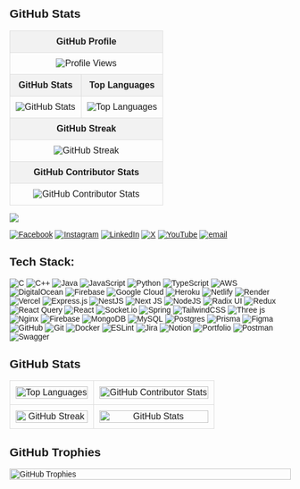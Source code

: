 <!DOCTYPE html>
<html lang="en">
<head>
    <meta charset="UTF-8">
    <meta name="viewport" content="width=device-width, initial-scale=1.0">
    <title>GitHub Stats</title>
    <style>
        body {
            font-family: Arial, sans-serif;
            margin: 20px;
        }
        table {
            width: 100%;
            margin: 10px 0;
            border-collapse: collapse;
        }
        th, td {
            padding: 10px;
            text-align: center;
            border: 1px solid #ddd;
        }
        th {
            background-color: #f2f2f2;
            font-weight: bold;
        }
        .stats-table td {
            text-align: center;
        }
        .github-stats {
            text-align: center;
            margin-top: 30px;
        }
    </style>
</head>
<body>

<h2>GitHub Stats</h2>

<table class="stats-table">
    <tr>
        <th colspan="2">GitHub Profile</th>
    </tr>
    <tr>
        <td colspan="2">
            <img src="https://komarev.com/ghpvc/?username=muhammadasif-cse" alt="Profile Views" />
        </td>
    </tr>
    <tr>
        <th>GitHub Stats</th>
        <th>Top Languages</th>
    </tr>
    <tr>
        <td>
            <img src="https://github-readme-stats.vercel.app/api?username=muhammadasif-cse&theme=calm_pink&hide_border=true&include_all_commits=true&count_private=true" alt="GitHub Stats" />
        </td>
        <td>
            <img src="https://github-readme-stats.vercel.app/api/top-langs/?username=muhammadasif-cse&theme=calm_pink&hide_border=true&layout=compact" alt="Top Languages" />
        </td>
    </tr>
    <tr>
        <th colspan="2">GitHub Streak</th>
    </tr>
    <tr>
        <td colspan="2">
            <img src="https://nirzak-streak-stats.vercel.app/?user=muhammadasif-cse&theme=calm_pink&hide_border=true" alt="GitHub Streak" />
        </td>
    </tr>
    <tr>
        <th colspan="2">GitHub Contributor Stats</th>
    </tr>
    <tr>
        <td colspan="2">
            <img src="https://github-contributor-stats.vercel.app/api?username=muhammadasif-cse&limit=5&theme=calm_pink&combine_all_yearly_contributions=true" alt="GitHub Contributor Stats" />
        </td>
    </tr>
</table>

</body>
</html>




![](https://komarev.com/ghpvc/?username=muhammadasif-cse)


[![Facebook](https://img.shields.io/badge/Facebook-%231877F2.svg?logo=Facebook&logoColor=white)](https://facebook.com/muhammadasif.cse) [![Instagram](https://img.shields.io/badge/Instagram-%23E4405F.svg?logo=Instagram&logoColor=white)](https://instagram.com/muhammadasif_cse) [![LinkedIn](https://img.shields.io/badge/LinkedIn-%230077B5.svg?logo=linkedin&logoColor=white)](https://linkedin.com/in/muhammadasif-cse) [![X](https://img.shields.io/badge/X-black.svg?logo=X&logoColor=white)](https://x.com/muhammadasifcse) [![YouTube](https://img.shields.io/badge/YouTube-%23FF0000.svg?logo=YouTube&logoColor=white)](https://youtube.com/@@muhammadasif_cse) [![email](https://img.shields.io/badge/Email-D14836?logo=gmail&logoColor=white)](mailto:muhammadasif.cse@gmail.com) 




## Tech Stack:
![C](https://img.shields.io/badge/c-%2300599C.svg?style=for-the-badge&logo=c&logoColor=white) ![C++](https://img.shields.io/badge/c++-%2300599C.svg?style=for-the-badge&logo=c%2B%2B&logoColor=white) ![Java](https://img.shields.io/badge/java-%23ED8B00.svg?style=for-the-badge&logo=openjdk&logoColor=white) ![JavaScript](https://img.shields.io/badge/javascript-%23323330.svg?style=for-the-badge&logo=javascript&logoColor=%23F7DF1E) ![Python](https://img.shields.io/badge/python-3670A0?style=for-the-badge&logo=python&logoColor=ffdd54) ![TypeScript](https://img.shields.io/badge/typescript-%23007ACC.svg?style=for-the-badge&logo=typescript&logoColor=white) ![AWS](https://img.shields.io/badge/AWS-%23FF9900.svg?style=for-the-badge&logo=amazon-aws&logoColor=white) ![DigitalOcean](https://img.shields.io/badge/DigitalOcean-%230167ff.svg?style=for-the-badge&logo=digitalOcean&logoColor=white) ![Firebase](https://img.shields.io/badge/firebase-%23039BE5.svg?style=for-the-badge&logo=firebase) ![Google Cloud](https://img.shields.io/badge/GoogleCloud-%234285F4.svg?style=for-the-badge&logo=google-cloud&logoColor=white) ![Heroku](https://img.shields.io/badge/heroku-%23430098.svg?style=for-the-badge&logo=heroku&logoColor=white) ![Netlify](https://img.shields.io/badge/netlify-%23000000.svg?style=for-the-badge&logo=netlify&logoColor=#00C7B7) ![Render](https://img.shields.io/badge/Render-%46E3B7.svg?style=for-the-badge&logo=render&logoColor=white) ![Vercel](https://img.shields.io/badge/vercel-%23000000.svg?style=for-the-badge&logo=vercel&logoColor=white) ![Express.js](https://img.shields.io/badge/express.js-%23404d59.svg?style=for-the-badge&logo=express&logoColor=%2361DAFB) ![NestJS](https://img.shields.io/badge/nestjs-%23E0234E.svg?style=for-the-badge&logo=nestjs&logoColor=white) ![Next JS](https://img.shields.io/badge/Next-black?style=for-the-badge&logo=next.js&logoColor=white) ![NodeJS](https://img.shields.io/badge/node.js-6DA55F?style=for-the-badge&logo=node.js&logoColor=white) ![Radix UI](https://img.shields.io/badge/radix%20ui-161618.svg?style=for-the-badge&logo=radix-ui&logoColor=white) ![Redux](https://img.shields.io/badge/redux-%23593d88.svg?style=for-the-badge&logo=redux&logoColor=white) ![React Query](https://img.shields.io/badge/-React%20Query-FF4154?style=for-the-badge&logo=react%20query&logoColor=white) ![React](https://img.shields.io/badge/react-%2320232a.svg?style=for-the-badge&logo=react&logoColor=%2361DAFB) ![Socket.io](https://img.shields.io/badge/Socket.io-black?style=for-the-badge&logo=socket.io&badgeColor=010101) ![Spring](https://img.shields.io/badge/spring-%236DB33F.svg?style=for-the-badge&logo=spring&logoColor=white) ![TailwindCSS](https://img.shields.io/badge/tailwindcss-%2338B2AC.svg?style=for-the-badge&logo=tailwind-css&logoColor=white) ![Three js](https://img.shields.io/badge/threejs-black?style=for-the-badge&logo=three.js&logoColor=white) ![Nginx](https://img.shields.io/badge/nginx-%23009639.svg?style=for-the-badge&logo=nginx&logoColor=white) ![Firebase](https://img.shields.io/badge/firebase-a08021?style=for-the-badge&logo=firebase&logoColor=ffcd34) ![MongoDB](https://img.shields.io/badge/MongoDB-%234ea94b.svg?style=for-the-badge&logo=mongodb&logoColor=white) ![MySQL](https://img.shields.io/badge/mysql-4479A1.svg?style=for-the-badge&logo=mysql&logoColor=white) ![Postgres](https://img.shields.io/badge/postgres-%23316192.svg?style=for-the-badge&logo=postgresql&logoColor=white) ![Prisma](https://img.shields.io/badge/Prisma-3982CE?style=for-the-badge&logo=Prisma&logoColor=white) ![Figma](https://img.shields.io/badge/figma-%23F24E1E.svg?style=for-the-badge&logo=figma&logoColor=white) ![GitHub](https://img.shields.io/badge/github-%23121011.svg?style=for-the-badge&logo=github&logoColor=white) ![Git](https://img.shields.io/badge/git-%23F05033.svg?style=for-the-badge&logo=git&logoColor=white) ![Docker](https://img.shields.io/badge/docker-%230db7ed.svg?style=for-the-badge&logo=docker&logoColor=white) ![ESLint](https://img.shields.io/badge/ESLint-4B3263?style=for-the-badge&logo=eslint&logoColor=white) ![Jira](https://img.shields.io/badge/jira-%230A0FFF.svg?style=for-the-badge&logo=jira&logoColor=white) ![Notion](https://img.shields.io/badge/Notion-%23000000.svg?style=for-the-badge&logo=notion&logoColor=white) ![Portfolio](https://img.shields.io/badge/Portfolio-%23000000.svg?style=for-the-badge&logo=firefox&logoColor=#FF7139) ![Postman](https://img.shields.io/badge/Postman-FF6C37?style=for-the-badge&logo=postman&logoColor=white) ![Swagger](https://img.shields.io/badge/-Swagger-%23Clojure?style=for-the-badge&logo=swagger&logoColor=white)

## GitHub Stats  
<table>
  <tr>
     <td align="center">
      <img src="https://github-readme-stats.vercel.app/api/top-langs/?username=muhammadasif-cse&theme=calm_pink&hide_border=true&include_all_commits=true&count_private=true&layout=compact" alt="Top Languages" width="100%"/>
    </td>
    <td align="center">
      <img src="https://github-contributor-stats.vercel.app/api?username=muhammadasif-cse&limit=5&theme=calm_pink&hide_border=true&combine_all_yearly_contributions=true" alt="GitHub Contributor Stats" width="100%"/>
    </td>
  </tr>
  <tr>
    <td align="center">
      <img src="https://nirzak-streak-stats.vercel.app/?user=muhammadasif-cse&theme=calm_pink&hide_border=true" alt="GitHub Streak" width="100%"/>
    </td>
    <td align="center">
      <img src="https://github-readme-stats.vercel.app/api?username=muhammadasif-cse&theme=calm_pink&hide_border=true&include_all_commits=true&count_private=true" alt="GitHub Stats" width="100%"/>
    </td>
  </tr>
</table>


## GitHub Trophies
<div style="width: 100%; display: flex; justify-content: center;">
  <img src="https://github-profile-trophy.vercel.app/?username=muhammadasif-cse&theme=calm_pink&no-frame=true&no-bg=false&margin-w=4" alt="GitHub Trophies" style="width: 100%;"/>
</div>

